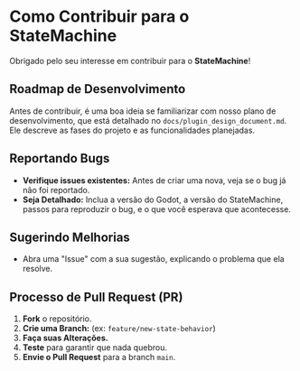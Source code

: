 # Como Contribuir para o StateMachine

Obrigado pelo seu interesse em contribuir para o **StateMachine**!

## Roadmap de Desenvolvimento

Antes de contribuir, é uma boa ideia se familiarizar com nosso plano de desenvolvimento, que está detalhado no `docs/plugin_design_document.md`. Ele descreve as fases do projeto e as funcionalidades planejadas.

## Reportando Bugs

-   **Verifique issues existentes:** Antes de criar uma nova, veja se o bug já não foi reportado.
-   **Seja Detalhado:** Inclua a versão do Godot, a versão do StateMachine, passos para reproduzir o bug, e o que você esperava que acontecesse.

## Sugerindo Melhorias

-   Abra uma "Issue" com a sua sugestão, explicando o problema que ela resolve.

## Processo de Pull Request (PR)

1.  **Fork** o repositório.
2.  **Crie uma Branch:** (ex: `feature/new-state-behavior`)
3.  **Faça suas Alterações.**
4.  **Teste** para garantir que nada quebrou.
5.  **Envie o Pull Request** para a branch `main`.
